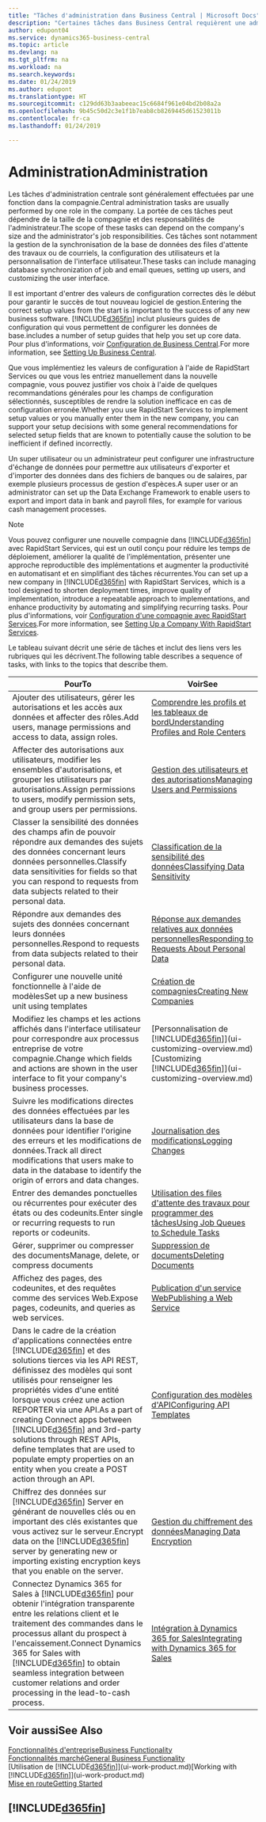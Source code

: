 ```yaml
---
title: "Tâches d'administration dans Business Central | Microsoft Docs"
description: "Certaines tâches dans Business Central requièrent une administration centrale et une configuration. Découvrez quelles sont ces tâches et ce que vous devez faire."
author: edupont04
ms.service: dynamics365-business-central
ms.topic: article
ms.devlang: na
ms.tgt_pltfrm: na
ms.workload: na
ms.search.keywords: 
ms.date: 01/24/2019
ms.author: edupont
ms.translationtype: HT
ms.sourcegitcommit: c129dd63b3aabeeac15c6684f961e04bd2b08a2a
ms.openlocfilehash: 9b45c50d2c3e1f1b7eab8cb8269445d61523011b
ms.contentlocale: fr-ca
ms.lasthandoff: 01/24/2019

---
```

# <a name="administration"></a><span data-ttu-id="4500f-104">Administration</span><span class="sxs-lookup"><span data-stu-id="4500f-104">Administration</span></span>
<span data-ttu-id="4500f-105">Les tâches d'administration centrale sont généralement effectuées par une fonction dans la compagnie.</span><span class="sxs-lookup"><span data-stu-id="4500f-105">Central administration tasks are usually performed by one role in the company.</span></span> <span data-ttu-id="4500f-106">La portée de ces tâches peut dépendre de la taille de la compagnie et des responsabilités de l'administrateur.</span><span class="sxs-lookup"><span data-stu-id="4500f-106">The scope of these tasks can depend on the company's size and the administrator's job responsibilities.</span></span> <span data-ttu-id="4500f-107">Ces tâches sont notamment la gestion de la synchronisation de la base de données des files d'attente des travaux ou de courriels, la configuration des utilisateurs et la personnalisation de l'interface utilisateur.</span><span class="sxs-lookup"><span data-stu-id="4500f-107">These tasks can include managing database synchronization of job and email queues, setting up users, and customizing the user interface.</span></span>  

<span data-ttu-id="4500f-108">Il est important d'entrer des valeurs de configuration correctes dès le début pour garantir le succès de tout nouveau logiciel de gestion.</span><span class="sxs-lookup"><span data-stu-id="4500f-108">Entering the correct setup values from the start is important to the success of any new business software.</span></span> [!INCLUDE[d365fin](includes/d365fin_md.md)] <span data-ttu-id="4500f-109">inclut plusieurs guides de configuration qui vous permettent de configurer les données de base.</span><span class="sxs-lookup"><span data-stu-id="4500f-109">includes a number of setup guides that help you set up core data.</span></span> <span data-ttu-id="4500f-110">Pour plus d'informations, voir [Configuration de Business Central](setup.md).</span><span class="sxs-lookup"><span data-stu-id="4500f-110">For more information, see [Setting Up Business Central](setup.md).</span></span>

<span data-ttu-id="4500f-111">Que vous implémentiez les valeurs de configuration à l'aide de RapidStart Services ou que vous les entriez manuellement dans la nouvelle compagnie, vous pouvez justifier vos choix à l'aide de quelques recommandations générales pour les champs de configuration sélectionnés, susceptibles de rendre la solution inefficace en cas de configuration erronée.</span><span class="sxs-lookup"><span data-stu-id="4500f-111">Whether you use RapidStart Services to implement setup values or you manually enter them in the new company, you can support your setup decisions with some general recommendations for selected setup fields that are known to potentially cause the solution to be inefficient if defined incorrectly.</span></span>  

<span data-ttu-id="4500f-112">Un super utilisateur ou un administrateur peut configurer une infrastructure d'échange de données pour permettre aux utilisateurs d'exporter et d'importer des données dans des fichiers de banques ou de salaires, par exemple plusieurs processus de gestion d'espèces.</span><span class="sxs-lookup"><span data-stu-id="4500f-112">A super user or an administrator can set up the Data Exchange Framework to enable users to export and import data in bank and payroll files, for example for various cash management processes.</span></span>

> [!NOTE]
> <span data-ttu-id="4500f-113">Vous pouvez configurer une nouvelle compagnie dans [!INCLUDE[d365fin](includes/d365fin_md.md)] avec RapidStart Services, qui est un outil conçu pour réduire les temps de déploiement, améliorer la qualité de l’implémentation, présenter une approche reproductible des implémentations et augmenter la productivité en automatisant et en simplifiant des tâches récurrentes.</span><span class="sxs-lookup"><span data-stu-id="4500f-113">You can set up a new company in [!INCLUDE[d365fin](includes/d365fin_md.md)] with RapidStart Services, which is a tool designed to shorten deployment times, improve quality of implementation, introduce a repeatable approach to implementations, and enhance productivity by automating and simplifying recurring tasks.</span></span> <span data-ttu-id="4500f-114">Pour plus d'informations, voir [Configuration d'une compagnie avec RapidStart Services](admin-set-up-a-company-with-rapidstart.md).</span><span class="sxs-lookup"><span data-stu-id="4500f-114">For more information, see [Setting Up a Company With RapidStart Services](admin-set-up-a-company-with-rapidstart.md).</span></span>

<span data-ttu-id="4500f-115">Le tableau suivant décrit une série de tâches et inclut des liens vers les rubriques qui les décrivent.</span><span class="sxs-lookup"><span data-stu-id="4500f-115">The following table describes a sequence of tasks, with links to the topics that describe them.</span></span>   

|<span data-ttu-id="4500f-116">**Pour**</span><span class="sxs-lookup"><span data-stu-id="4500f-116">**To**</span></span>|<span data-ttu-id="4500f-117">**Voir**</span><span class="sxs-lookup"><span data-stu-id="4500f-117">**See**</span></span>|  
|------------|-------------|  
|<span data-ttu-id="4500f-118">Ajouter des utilisateurs, gérer les autorisations et les accès aux données et affecter des rôles.</span><span class="sxs-lookup"><span data-stu-id="4500f-118">Add users, manage permissions and access to data, assign roles.</span></span>|[<span data-ttu-id="4500f-119">Comprendre les profils et les tableaux de bord</span><span class="sxs-lookup"><span data-stu-id="4500f-119">Understanding Profiles and Role Centers</span></span>](admin-users-profiles-roles.md)|  
|<span data-ttu-id="4500f-120">Affecter des autorisations aux utilisateurs, modifier les ensembles d'autorisations, et grouper les utilisateurs par autorisations.</span><span class="sxs-lookup"><span data-stu-id="4500f-120">Assign permissions to users, modify permission sets, and group users per permissions.</span></span>|[<span data-ttu-id="4500f-121">Gestion des utilisateurs et des autorisations</span><span class="sxs-lookup"><span data-stu-id="4500f-121">Managing Users and Permissions</span></span>](ui-how-users-permissions.md)|
|<span data-ttu-id="4500f-122">Classer la sensibilité des données des champs afin de pouvoir répondre aux demandes des sujets des données concernant leurs données personnelles.</span><span class="sxs-lookup"><span data-stu-id="4500f-122">Classify data sensitivities for fields so that you can respond to requests from data subjects related to their personal data.</span></span>|[<span data-ttu-id="4500f-123">Classification de la sensibilité des données</span><span class="sxs-lookup"><span data-stu-id="4500f-123">Classifying Data Sensitivity</span></span>](admin-classifying-data-sensitivity.md)|
|<span data-ttu-id="4500f-124">Répondre aux demandes des sujets des données concernant leurs données personnelles.</span><span class="sxs-lookup"><span data-stu-id="4500f-124">Respond to requests from data subjects related to their personal data.</span></span>|[<span data-ttu-id="4500f-125">Réponse aux demandes relatives aux données personnelles</span><span class="sxs-lookup"><span data-stu-id="4500f-125">Responding to Requests About Personal Data</span></span>](admin-responding-to-requests-about-personal-data.md)|
|<span data-ttu-id="4500f-126">Configurer une nouvelle unité fonctionnelle à l'aide de modèles</span><span class="sxs-lookup"><span data-stu-id="4500f-126">Set up a new business unit using templates</span></span>|[<span data-ttu-id="4500f-127">Création de compagnies</span><span class="sxs-lookup"><span data-stu-id="4500f-127">Creating New Companies</span></span>](about-new-company.md)|
|<span data-ttu-id="4500f-128">Modifiez les champs et les actions affichés dans l'interface utilisateur pour correspondre aux processus entreprise de votre compagnie.</span><span class="sxs-lookup"><span data-stu-id="4500f-128">Change which fields and actions are shown in the user interface to fit your company's business processes.</span></span> |<span data-ttu-id="4500f-129">[Personnalisation de [!INCLUDE[d365fin](includes/d365fin_md.md)]](ui-customizing-overview.md)</span><span class="sxs-lookup"><span data-stu-id="4500f-129">[Customizing [!INCLUDE[d365fin](includes/d365fin_md.md)]](ui-customizing-overview.md)</span></span> |
|<span data-ttu-id="4500f-130">Suivre les modifications directes des données effectuées par les utilisateurs dans la base de données pour identifier l'origine des erreurs et les modifications de données.</span><span class="sxs-lookup"><span data-stu-id="4500f-130">Track all direct modifications that users make to data in the database to identify the origin of errors and data changes.</span></span>|[<span data-ttu-id="4500f-131">Journalisation des modifications</span><span class="sxs-lookup"><span data-stu-id="4500f-131">Logging Changes</span></span>](across-log-changes.md)|  
|<span data-ttu-id="4500f-132">Entrer des demandes ponctuelles ou récurrentes pour exécuter des états ou des codeunits.</span><span class="sxs-lookup"><span data-stu-id="4500f-132">Enter single or recurring requests to run reports or codeunits.</span></span>|[<span data-ttu-id="4500f-133">Utilisation des files d'attente des travaux pour programmer des tâches</span><span class="sxs-lookup"><span data-stu-id="4500f-133">Using Job Queues to Schedule Tasks</span></span>](admin-job-queues-schedule-tasks.md)|  
|<span data-ttu-id="4500f-134">Gérer, supprimer ou compresser des documents</span><span class="sxs-lookup"><span data-stu-id="4500f-134">Manage, delete, or compress documents</span></span>|[<span data-ttu-id="4500f-135">Suppression de documents</span><span class="sxs-lookup"><span data-stu-id="4500f-135">Deleting Documents</span></span>](admin-manage-documents.md)|  
|<span data-ttu-id="4500f-136">Affichez des pages, des codeunites, et des requêtes comme des services Web.</span><span class="sxs-lookup"><span data-stu-id="4500f-136">Expose pages, codeunits, and queries as web services.</span></span>|[<span data-ttu-id="4500f-137">Publication d'un service Web</span><span class="sxs-lookup"><span data-stu-id="4500f-137">Publishing a Web Service</span></span>](across-how-publish-web-service.md)|
|<span data-ttu-id="4500f-138">Dans le cadre de la création d'applications connectées entre [!INCLUDE[d365fin](includes/d365fin_md.md)] et des solutions tierces via les API REST, définissez des modèles qui sont utilisés pour renseigner les propriétés vides d'une entité lorsque vous créez une action REPORTER via une API.</span><span class="sxs-lookup"><span data-stu-id="4500f-138">As a part of creating Connect apps between [!INCLUDE[d365fin](includes/d365fin_md.md)] and 3rd-party solutions through REST APIs, define templates that are used to populate empty properties on an entity when you create a POST action through an API.</span></span>|[<span data-ttu-id="4500f-139">Configuration des modèles d'API</span><span class="sxs-lookup"><span data-stu-id="4500f-139">Configuring API Templates</span></span>](admin-configuring-api-template.md)|
|<span data-ttu-id="4500f-140">Chiffrez des données sur [!INCLUDE[d365fin](includes/d365fin_md.md)] Server en générant de nouvelles clés ou en important des clés existantes que vous activez sur le serveur.</span><span class="sxs-lookup"><span data-stu-id="4500f-140">Encrypt data on the [!INCLUDE[d365fin](includes/d365fin_md.md)] server by generating new or importing existing encryption keys that you enable on the server.</span></span>|[<span data-ttu-id="4500f-141">Gestion du chiffrement des données</span><span class="sxs-lookup"><span data-stu-id="4500f-141">Managing Data Encryption</span></span>](admin-manage-data-encryption.md)|
|<span data-ttu-id="4500f-142">Connectez Dynamics 365 for Sales à [!INCLUDE[d365fin](includes/d365fin_md.md)] pour obtenir l'intégration transparente entre les relations client et le traitement des commandes dans le processus allant du prospect à l'encaissement.</span><span class="sxs-lookup"><span data-stu-id="4500f-142">Connect Dynamics 365 for Sales with [!INCLUDE[d365fin](includes/d365fin_md.md)] to obtain seamless integration between customer relations and order processing in the lead-to-cash process.</span></span>|[<span data-ttu-id="4500f-143">Intégration à Dynamics 365 for Sales</span><span class="sxs-lookup"><span data-stu-id="4500f-143">Integrating with Dynamics 365 for Sales</span></span>](marketing-integrate-dynamicscrm.md)|

## <a name="see-also"></a><span data-ttu-id="4500f-144">Voir aussi</span><span class="sxs-lookup"><span data-stu-id="4500f-144">See Also</span></span>
[<span data-ttu-id="4500f-145">Fonctionnalités d'entreprise</span><span class="sxs-lookup"><span data-stu-id="4500f-145">Business Functionality</span></span>](across-business-functionality.md)  
[<span data-ttu-id="4500f-146">Fonctionnalités marché</span><span class="sxs-lookup"><span data-stu-id="4500f-146">General Business Functionality</span></span>](ui-across-business-areas.md)  
<span data-ttu-id="4500f-147">[Utilisation de [!INCLUDE[d365fin](includes/d365fin_md.md)]](ui-work-product.md)</span><span class="sxs-lookup"><span data-stu-id="4500f-147">[Working with [!INCLUDE[d365fin](includes/d365fin_md.md)]](ui-work-product.md)</span></span>  
[<span data-ttu-id="4500f-148">Mise en route</span><span class="sxs-lookup"><span data-stu-id="4500f-148">Getting Started</span></span>](product-get-started.md)    

## [!INCLUDE[d365fin](includes/free_trial_md.md)]  


